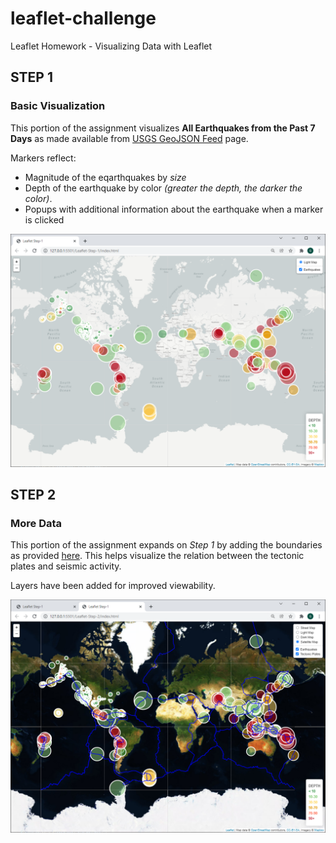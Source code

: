 # leaflet-challenge
Leaflet Homework - Visualizing Data with Leaflet



## STEP 1 ##
### Basic Visualization ###

This portion of the assignment visualizes **All Earthquakes from the Past 7 Days** as made available from [USGS GeoJSON Feed](https://earthquake.usgs.gov/earthquakes/feed/v1.0/geojson.php) page.

Markers reflect:
- Magnitude of the eqarthquakes by *size*
- Depth of the earthquake by color *(greater the depth, the darker the color)*.
- Popups with additional information about the earthquake when a marker is clicked

![Screenshot](/screenshots/step1screenshot.png)

## STEP 2 ##
### More Data ###

This portion of the assignment expands on *Step 1* by adding the boundaries as provided [here](https://github.com/fraxen/tectonicplates/blob/master/GeoJSON/PB2002_boundaries.json).  This helps visualize the relation between the tectonic plates and seismic activity.

Layers have been added for improved viewability.

![Screenshot](/screenshots/step2screenshot.png)
